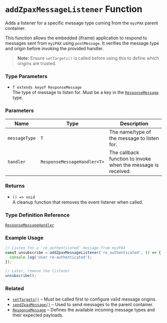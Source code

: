 # `addZpaxMessageListener` Function

Adds a listener for a specific message type coming from the `myzPAX` parent container.

This function allows the embedded (iframe) application to respond to messages sent from `myzPAX` using `postMessage`. It verifies the message type and origin before invoking the provided handler.

> **Note:** Ensure `setTargets()` is called before using this to define which origins are trusted.

### Type Parameters

- `T extends keyof ResponseMessage`  
  The type of message to listen for. Must be a key in the [`ResponseMessage`](./response-message/) type.

### Parameters

| Name          | Type                        | Description                                                   |
| ------------- | --------------------------- | ------------------------------------------------------------- |
| `messageType` | `T`                         | The name/type of the message to listen for.                   |
| `handler`     | `ResponseMessageHandler<T>` | The callback function to invoke when the message is received. |

### Returns

- `() => void`  
  A cleanup function that removes the event listener when called.

### Type Definition Reference

[`ResponseMessageHandler`](./type-definitions/responseMessageHandler.md)

### Example Usage

```ts
// Listen for a 're_authenticated' message from myzPAX
const unsubscribe = addZpaxMessageListener('re_authenticated', () => {
  console.log('User re-authenticated');
});

// Later, remove the listener
unsubscribe();
```

### Related

- [`setTargets()`](./setTargets.md) – Must be called first to configure valid message origins.
- [`sendZpaxMessage()`](./sendZpaxMessage.md) – Used to send messages to the parent container.
- [`ResponseMessage`](./response-message) – Defines the available incoming message types and their expected payloads.

